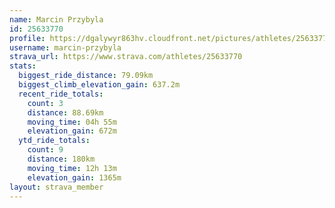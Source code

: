 ```yaml
---
name: Marcin Przybyla
id: 25633770
profile: https://dgalywyr863hv.cloudfront.net/pictures/athletes/25633770/12947173/2/large.jpg
username: marcin-przybyla
strava_url: https://www.strava.com/athletes/25633770
stats:
  biggest_ride_distance: 79.09km
  biggest_climb_elevation_gain: 637.2m
  recent_ride_totals:
    count: 3
    distance: 88.69km
    moving_time: 04h 55m
    elevation_gain: 672m
  ytd_ride_totals:
    count: 9
    distance: 180km
    moving_time: 12h 13m
    elevation_gain: 1365m
layout: strava_member
--- 
```

